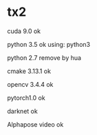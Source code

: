 # tx2
  cuda 9.0     ok
  
  python 3.5   ok   using: python3
  
  python 2.7   remove by hua
  
  cmake 3.13.1 ok
  
  opencv 3.4.4 ok
  
  pytorch1.0   ok
  
  darknet      ok
  
  Alphapose  video ok 
